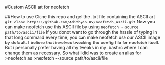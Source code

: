 #Custom ASCII art for neofetch

##How to use
Clone this repo and get the .txt file containing the ASCII art
`
git clone https://github.com/Adithyan-KV/neofetch_ascii.git
`
Now you can make neofetch use this ASCII file by using
`
neofetch --source path/to/ascii/file
`
If you donot want to go through the hassle of typing in that long command every time, you can make neofetch use our ASCII image by default. I believe that involves
tweaking the config file for neofetch itself. But i personally prefer having all my tweaks in my .bashrc where I can change them as necessary. So what I did was 
to create an alias for >neofetch as >neofetch --source path/to/ascii/file
